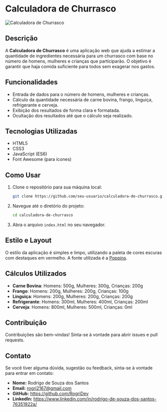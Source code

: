 # Calculadora de Churrasco

![Calculadora de Churrasco](https://github.com/RogriDev/calculadora-de-churrasco/assets/98127417/27f4ecad-ab27-46f9-a8ff-4188da303d63)


## Descrição

A **Calculadora de Churrasco** é uma aplicação web que ajuda a estimar a quantidade de ingredientes necessária para um churrasco com base no número de homens, mulheres e crianças que participarão. O objetivo é garantir que haja comida suficiente para todos sem exagerar nos gastos.

## Funcionalidades

- Entrada de dados para o número de homens, mulheres e crianças.
- Cálculo da quantidade necessária de carne bovina, frango, linguiça, refrigerante e cerveja.
- Exibição dos resultados de forma clara e formatada.
- Ocultação dos resultados até que o cálculo seja realizado.

## Tecnologias Utilizadas

- HTML5
- CSS3
- JavaScript (ES6)
- Font Awesome (para ícones)

## Como Usar

1. Clone o repositório para sua máquina local:

    ```bash
    git clone https://github.com/seu-usuario/calculadora-de-churrasco.git
    ```

2. Navegue até o diretório do projeto:

    ```bash
    cd calculadora-de-churrasco
    ```

3. Abra o arquivo `index.html` no seu navegador.

## Estilo e Layout

O estilo da aplicação é simples e limpo, utilizando a paleta de cores escuras com destaques em vermelho. A fonte utilizada é a [Poppins](https://fonts.google.com/specimen/Poppins).

## Cálculos Utilizados

- **Carne Bovina**: Homens: 500g, Mulheres: 300g, Crianças: 200g
- **Frango**: Homens: 200g, Mulheres: 200g, Crianças: 100g
- **Linguiça**: Homens: 200g, Mulheres: 200g, Crianças: 200g
- **Refrigerante**: Homens: 300ml, Mulheres: 400ml, Crianças: 200ml
- **Cerveja**: Homens: 800ml, Mulheres: 500ml, Crianças: 0ml

## Contribuição

Contribuições são bem-vindas! Sinta-se à vontade para abrir issues e pull requests.

## Contato

Se você tiver alguma dúvida, sugestão ou feedback, sinta-se à vontade para entrar em contato:

- **Nome:** Rodrigo de Souza dos Santos
- **Email:** rogri2167@gmail.com
- **GitHub:** https://github.com/RogriDev
- **LinkedIn:** https://www.linkedin.com/in/rodrigo-de-souza-dos-santos-76351922a/
